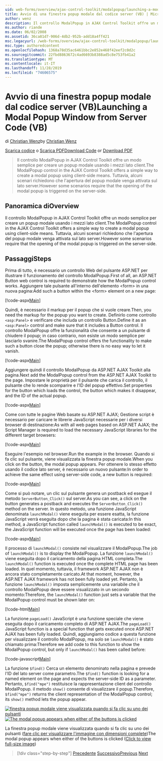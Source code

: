 ```yaml
---
uid: web-forms/overview/ajax-control-toolkit/modalpopup/launching-a-modal-popup-window-from-server-code-vb
title: Avvio di una finestra popup modale dal codice server (VB) | Microsoft Docs
author: wenz
description: Il controllo ModalPopup in AJAX Control Toolkit offre un modo semplice per creare un popup modale usando i mezzi lato client. Tuttavia, alcuni scenari richiedono che t...
ms.author: riande
ms.date: 06/02/2008
ms.assetid: 36ca81d7-906d-4db2-952b-add18a4ff421
msc.legacyurl: /web-forms/overview/ajax-control-toolkit/modalpopup/launching-a-modal-popup-window-from-server-code-vb
msc.type: authoredcontent
ms.openlocfilehash: 1368a78d35ac6461bbc2e852e468f42eef2c0d2c
ms.sourcegitcommit: 22fbd8863672c4ad6693b8388ad5c8e753fb41a2
ms.translationtype: MT
ms.contentlocale: it-IT
ms.lasthandoff: 11/28/2019
ms.locfileid: "74606575"
---
```

# <a name="launching-a-modal-popup-window-from-server-code-vb"></a><span data-ttu-id="74397-104">Avvio di una finestra popup modale dal codice server (VB)</span><span class="sxs-lookup"><span data-stu-id="74397-104">Launching a Modal Popup Window from Server Code (VB)</span></span>

<span data-ttu-id="74397-105">di [Christian Wenz](https://github.com/wenz)</span><span class="sxs-lookup"><span data-stu-id="74397-105">by [Christian Wenz](https://github.com/wenz)</span></span>

<span data-ttu-id="74397-106">[Scarica codice](https://download.microsoft.com/download/2/4/0/24052038-f942-4336-905b-b60ae56f0dd5/ModalPopup1.vb.zip) o [Scarica PDF](https://download.microsoft.com/download/b/6/a/b6ae89ee-df69-4c87-9bfb-ad1eb2b23373/modalpopup1VB.pdf)</span><span class="sxs-lookup"><span data-stu-id="74397-106">[Download Code](https://download.microsoft.com/download/2/4/0/24052038-f942-4336-905b-b60ae56f0dd5/ModalPopup1.vb.zip) or [Download PDF](https://download.microsoft.com/download/b/6/a/b6ae89ee-df69-4c87-9bfb-ad1eb2b23373/modalpopup1VB.pdf)</span></span>

> <span data-ttu-id="74397-107">Il controllo ModalPopup in AJAX Control Toolkit offre un modo semplice per creare un popup modale usando i mezzi lato client.</span><span class="sxs-lookup"><span data-stu-id="74397-107">The ModalPopup control in the AJAX Control Toolkit offers a simple way to create a modal popup using client-side means.</span></span> <span data-ttu-id="74397-108">Tuttavia, alcuni scenari richiedono che l'apertura del popup modale venga attivata sul lato server.</span><span class="sxs-lookup"><span data-stu-id="74397-108">However some scenarios require that the opening of the modal popup is triggered on the server-side.</span></span>

## <a name="overview"></a><span data-ttu-id="74397-109">Panoramica di</span><span class="sxs-lookup"><span data-stu-id="74397-109">Overview</span></span>

<span data-ttu-id="74397-110">Il controllo ModalPopup in AJAX Control Toolkit offre un modo semplice per creare un popup modale usando i mezzi lato client.</span><span class="sxs-lookup"><span data-stu-id="74397-110">The ModalPopup control in the AJAX Control Toolkit offers a simple way to create a modal popup using client-side means.</span></span> <span data-ttu-id="74397-111">Tuttavia, alcuni scenari richiedono che l'apertura del popup modale venga attivata sul lato server.</span><span class="sxs-lookup"><span data-stu-id="74397-111">However some scenarios require that the opening of the modal popup is triggered on the server-side.</span></span>

## <a name="steps"></a><span data-ttu-id="74397-112">Passaggi</span><span class="sxs-lookup"><span data-stu-id="74397-112">Steps</span></span>

<span data-ttu-id="74397-113">Prima di tutto, è necessario un controllo Web del pulsante ASP.NET per illustrare il funzionamento del controllo ModalPopup.</span><span class="sxs-lookup"><span data-stu-id="74397-113">First of all, an ASP.NET Button web control is required to demonstrate how the ModalPopup control works.</span></span> <span data-ttu-id="74397-114">Aggiungere tale pulsante all'interno dell'elemento &lt;form&gt; in una nuova pagina:</span><span class="sxs-lookup"><span data-stu-id="74397-114">Add such a button within the &lt;form&gt; element on a new page:</span></span>

[!code-aspx[Main](launching-a-modal-popup-window-from-server-code-vb/samples/sample1.aspx)]

<span data-ttu-id="74397-115">Quindi, è necessario il markup per il popup che si vuole creare.</span><span class="sxs-lookup"><span data-stu-id="74397-115">Then, you need the markup for the popup you want to create.</span></span> <span data-ttu-id="74397-116">Definirlo come controllo `<asp:Panel>` e verificare che includa un controllo Button.</span><span class="sxs-lookup"><span data-stu-id="74397-116">Define it as an `<asp:Panel>` control and make sure that it includes a Button control.</span></span> <span data-ttu-id="74397-117">Il controllo ModalPopup offre la funzionalità che consente a un pulsante di chiudere il popup; in caso contrario, non esiste un modo semplice per lasciarlo svanire.</span><span class="sxs-lookup"><span data-stu-id="74397-117">The ModalPopup control offers the functionality to make such a button close the popup; otherwise there is no easy way to let it vanish.</span></span>

[!code-aspx[Main](launching-a-modal-popup-window-from-server-code-vb/samples/sample2.aspx)]

<span data-ttu-id="74397-118">Aggiungere quindi il controllo ModalPopup da ASP.NET AJAX Toolkit alla pagina.</span><span class="sxs-lookup"><span data-stu-id="74397-118">Next add the ModalPopup control from the ASP.NET AJAX Toolkit to the page.</span></span> <span data-ttu-id="74397-119">Impostare le proprietà per il pulsante che carica il controllo, il pulsante che lo rende scomparire e l'ID del popup effettivo.</span><span class="sxs-lookup"><span data-stu-id="74397-119">Set properties for the button which loads the control, the button which makes it disappear, and the ID of the actual popup.</span></span>

[!code-aspx[Main](launching-a-modal-popup-window-from-server-code-vb/samples/sample3.aspx)]

<span data-ttu-id="74397-120">Come con tutte le pagine Web basate su ASP.NET AJAX; Gestione script è necessario per caricare le librerie JavaScript necessarie per i diversi browser di destinazione:</span><span class="sxs-lookup"><span data-stu-id="74397-120">As with all web pages based on ASP.NET AJAX; the Script Manager is required to load the necessary JavaScript libraries for the different target browsers:</span></span>

[!code-aspx[Main](launching-a-modal-popup-window-from-server-code-vb/samples/sample4.aspx)]

<span data-ttu-id="74397-121">Eseguire l'esempio nel browser.</span><span class="sxs-lookup"><span data-stu-id="74397-121">Run the example in the browser.</span></span> <span data-ttu-id="74397-122">Quando si fa clic sul pulsante, viene visualizzata la finestra popup modale.</span><span class="sxs-lookup"><span data-stu-id="74397-122">When you click on the button, the modal popup appears.</span></span> <span data-ttu-id="74397-123">Per ottenere lo stesso effetto usando il codice lato server, è necessario un nuovo pulsante:</span><span class="sxs-lookup"><span data-stu-id="74397-123">In order to achieve the same effect using server-side code, a new button is required:</span></span>

[!code-aspx[Main](launching-a-modal-popup-window-from-server-code-vb/samples/sample5.aspx)]

<span data-ttu-id="74397-124">Come si può notare, un clic sul pulsante genera un postback ed esegue il metodo `ServerButton_Click()` sul server.</span><span class="sxs-lookup"><span data-stu-id="74397-124">As you can see, a click on the button generates a postback and executes the `ServerButton_Click()` method on the server.</span></span> <span data-ttu-id="74397-125">In questo metodo, una funzione JavaScript denominata `launchModal()` viene eseguita per essere esatta, la funzione JavaScript verrà eseguita dopo che la pagina è stata caricata:</span><span class="sxs-lookup"><span data-stu-id="74397-125">In this method, a JavaScript function called `launchModal()` is executed to be exact, the JavaScript function will be executed once the page has been loaded:</span></span>

[!code-aspx[Main](launching-a-modal-popup-window-from-server-code-vb/samples/sample6.aspx)]

<span data-ttu-id="74397-126">Il processo di `launchModal()` consiste nel visualizzare il ModalPopup.</span><span class="sxs-lookup"><span data-stu-id="74397-126">The job of `launchModal()` is to display the ModalPopup.</span></span> <span data-ttu-id="74397-127">La funzione `launchModal()` viene eseguita dopo il caricamento della pagina HTML completa.</span><span class="sxs-lookup"><span data-stu-id="74397-127">The `launchModal()` function is executed once the complete HTML page has been loaded.</span></span> <span data-ttu-id="74397-128">In quel momento, tuttavia, il framework ASP.NET AJAX non è ancora stato completamente caricato.</span><span class="sxs-lookup"><span data-stu-id="74397-128">At that moment, however, the ASP.NET AJAX framework has not been fully loaded yet.</span></span> <span data-ttu-id="74397-129">Pertanto, la funzione `launchModal()` imposta semplicemente una variabile che il controllo ModalPopup deve essere visualizzato in un secondo momento:</span><span class="sxs-lookup"><span data-stu-id="74397-129">Therefore, the `launchModal()` function just sets a variable that the ModalPopup control must be shown later on:</span></span>

[!code-html[Main](launching-a-modal-popup-window-from-server-code-vb/samples/sample7.html)]

<span data-ttu-id="74397-130">La funzione `pageLoad()` JavaScript è una funzione speciale che viene eseguita dopo il caricamento completo di ASP.NET AJAX.</span><span class="sxs-lookup"><span data-stu-id="74397-130">The `pageLoad()` JavaScript function is a special function that gets executed once ASP.NET AJAX has been fully loaded.</span></span> <span data-ttu-id="74397-131">Quindi, aggiungiamo codice a questa funzione per visualizzare il controllo ModalPopup, ma solo se `launchModal()` è stato chiamato prima:</span><span class="sxs-lookup"><span data-stu-id="74397-131">Therefore we add code to this function to show the ModalPopup control, but only if `launchModal()` has been called before:</span></span>

[!code-javascript[Main](launching-a-modal-popup-window-from-server-code-vb/samples/sample8.js)]

<span data-ttu-id="74397-132">La funzione `$find()` Cerca un elemento denominato nella pagina e prevede l'ID del lato server come parametro.</span><span class="sxs-lookup"><span data-stu-id="74397-132">The `$find()` function is looking for a named element on the page and expects the server-side ID as a parameter.</span></span> <span data-ttu-id="74397-133">Pertanto, `$find("mpe")` restituisce la rappresentazione client del controllo ModalPopup. il metodo `show()` consente di visualizzare il popup.</span><span class="sxs-lookup"><span data-stu-id="74397-133">Therefore, `$find("mpe")` returns the client representation of the ModalPopup control; its `show()` method lets the popup appear.</span></span>

<span data-ttu-id="74397-134">[![finestra popup modale viene visualizzata quando si fa clic su uno dei pulsanti](launching-a-modal-popup-window-from-server-code-vb/_static/image2.png)](launching-a-modal-popup-window-from-server-code-vb/_static/image1.png)</span><span class="sxs-lookup"><span data-stu-id="74397-134">[![The modal popup appears when either of the buttons is clicked](launching-a-modal-popup-window-from-server-code-vb/_static/image2.png)](launching-a-modal-popup-window-from-server-code-vb/_static/image1.png)</span></span>

<span data-ttu-id="74397-135">La finestra popup modale viene visualizzata quando si fa clic su uno dei pulsanti ([fare clic per visualizzare l'immagine con dimensioni complete](launching-a-modal-popup-window-from-server-code-vb/_static/image3.png))</span><span class="sxs-lookup"><span data-stu-id="74397-135">The modal popup appears when either of the buttons is clicked ([Click to view full-size image](launching-a-modal-popup-window-from-server-code-vb/_static/image3.png))</span></span>

> [!div class="step-by-step"]
> <span data-ttu-id="74397-136">[Precedente](positioning-a-modalpopup-cs.md)
> [Successivo](using-modalpopup-with-a-repeater-control-vb.md)</span><span class="sxs-lookup"><span data-stu-id="74397-136">[Previous](positioning-a-modalpopup-cs.md)
[Next](using-modalpopup-with-a-repeater-control-vb.md)</span></span>
